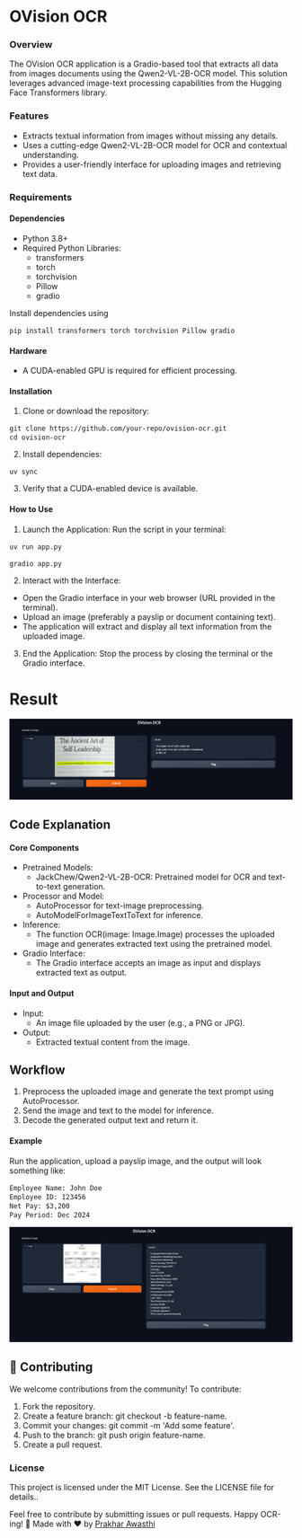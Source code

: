 # OVision OCR
### Overview
The OVision OCR application is a Gradio-based tool that extracts all data from  images documents using the Qwen2-VL-2B-OCR model. This solution leverages advanced image-text processing capabilities from the Hugging Face Transformers library.

### Features
- Extracts textual information from images without missing any details.
- Uses a cutting-edge Qwen2-VL-2B-OCR model for OCR and contextual understanding.
- Provides a user-friendly interface for uploading images and retrieving text data.

### Requirements
#### Dependencies
- Python 3.8+
- Required Python Libraries:
  - transformers
  - torch
  - torchvision
  - Pillow
  - gradio

Install dependencies using
```
pip install transformers torch torchvision Pillow gradio
```

#### Hardware
- A CUDA-enabled GPU is required for efficient processing.

#### Installation
1. Clone or download the repository:
```
git clone https://github.com/your-repo/ovision-ocr.git
cd ovision-ocr
```
2. Install dependencies:
```
uv sync
```
3. Verify that a CUDA-enabled device is available.

#### How to Use
1. Launch the Application: Run the script in your terminal:
```
uv run app.py
```
```
gradio app.py
```
2. Interact with the Interface:
- Open the Gradio interface in your web browser (URL provided in the terminal).
- Upload an image (preferably a payslip or document containing text).
- The application will extract and display all text information from the uploaded image.
3. End the Application: Stop the process by closing the terminal or the Gradio interface.

# Result
![result](assets/fig_2.png)
## Code Explanation
#### Core Components
- Pretrained Models:
  - JackChew/Qwen2-VL-2B-OCR: Pretrained model for OCR and text-to-text generation.
- Processor and Model:
  - AutoProcessor for text-image preprocessing.
  - AutoModelForImageTextToText for inference.
- Inference:
  - The function OCR(image: Image.Image) processes the uploaded image and generates extracted text using the pretrained model.
- Gradio Interface:
  - The Gradio interface accepts an image as input and displays extracted text as output.

#### Input and Output
- Input:
  - An image file uploaded by the user (e.g., a PNG or JPG).
- Output:
  - Extracted textual content from the image.

## Workflow
1. Preprocess the uploaded image and generate the text prompt using AutoProcessor.
2. Send the image and text to the model for inference.
3. Decode the generated output text and return it.
#### Example
Run the application, upload a payslip image, and the output will look something like:
```
Employee Name: John Doe
Employee ID: 123456
Net Pay: $3,200
Pay Period: Dec 2024
```
![screenshot](assets/fig_1.png)

## 🤝 Contributing
We welcome contributions from the community! To contribute:
1. Fork the repository.
2. Create a feature branch: git checkout -b feature-name.
3. Commit your changes: git commit -m 'Add some feature'.
4. Push to the branch: git push origin feature-name.
5. Create a pull request.

### License
This project is licensed under the MIT License. See the LICENSE file for details..

Feel free to contribute by submitting issues or pull requests. Happy OCR-ing! 🚀
Made with ❤️ by [Prakhar Awasthi](ttps://github.com/prakhar105)
